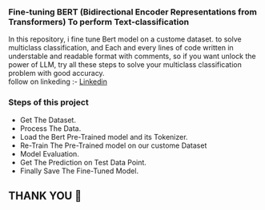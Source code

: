 ### Fine-tuning BERT (Bidirectional Encoder Representations from Transformers) To perform Text-classification<br>

<p>In this repository, i fine tune Bert model on a custome dataset. to solve multiclass classification, and Each and every lines of code written in understable and readable format with comments, so if you want unlock the power of LLM, try all these steps to solve your multiclass classification problem with good accuracy.<br>
follow on linkeding :- <a href="https://www.linkedin.com/in/ranjit-singh-423a051a6/"> Linkedin </a>


### Steps of this project

<ul>
<li>Get The Dataset.</li>
<li>Process The Data.</li>
<li>Load the Bert Pre-Trained model and its Tokenizer.</li>
<li>Re-Train The Pre-Trained model on our custome Dataset </li>
<li>Model Evaluation.</li>
<li>Get The Prediction on Test Data Point.</li>
<li>Finally Save The Fine-Tuned Model.</li>
</ul>

## THANK YOU 🤍